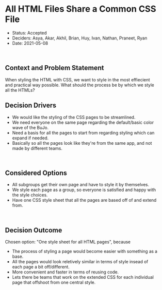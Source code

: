 # All HTML Files Share a Common CSS File
* Status: Accepted
* Deciders: Asya, Akar, Akhil, Brian, Huy, Ivan, Nathan, Praneet, Ryan
* Date: 2021-05-08
  
​
## Context and Problem Statement
When styling the HTML with CSS, we want to style in the most effiecient and
practical way possible.
What should the process be by which we style all the HTMLs?
​
​
## Decision Drivers
* We would like the styling of the CSS pages to be streamlined.
* We need everyone on the same page regarding the default/basic color wave of the BuJo.
* Need a basis for all the pages to start from regarding styling which can expand if needed.
* Basically so all the pages look like they're from the same app, and not made by different teams.
  
​
## Considered Options
* All subgroups get their own page and have to style it by themselves.
* We style each page as a group, so everyone is satisfied and happy with the style choices.
* Have one CSS style sheet that all the pages are based off of and extend from.
  
​
## Decision Outcome
Chosen option: "One style sheet for all HTML pages", because
​
* The process of styling a page would become easier with something as a base.
* All the pages would look reletively similar in terms of style insead of each page a bit off/different.
* More convenient and faster in terms of reusing code.
* Lets there be teams that work on the extended CSS for each individual page that offshoot from one central style.